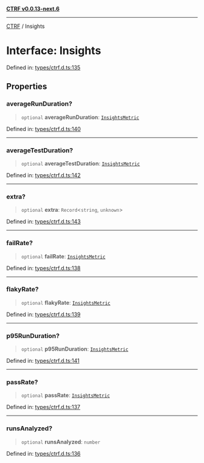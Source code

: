 [**CTRF v0.0.13-next.6**](../README.md)

***

[CTRF](../README.md) / Insights

# Interface: Insights

Defined in: [types/ctrf.d.ts:135](https://github.com/ctrf-io/ctrf-core-js/blob/main/types/ctrf.d.ts#L135)

## Properties

### averageRunDuration?

> `optional` **averageRunDuration**: [`InsightsMetric`](InsightsMetric.md)

Defined in: [types/ctrf.d.ts:140](https://github.com/ctrf-io/ctrf-core-js/blob/main/types/ctrf.d.ts#L140)

***

### averageTestDuration?

> `optional` **averageTestDuration**: [`InsightsMetric`](InsightsMetric.md)

Defined in: [types/ctrf.d.ts:142](https://github.com/ctrf-io/ctrf-core-js/blob/main/types/ctrf.d.ts#L142)

***

### extra?

> `optional` **extra**: `Record`\<`string`, `unknown`\>

Defined in: [types/ctrf.d.ts:143](https://github.com/ctrf-io/ctrf-core-js/blob/main/types/ctrf.d.ts#L143)

***

### failRate?

> `optional` **failRate**: [`InsightsMetric`](InsightsMetric.md)

Defined in: [types/ctrf.d.ts:138](https://github.com/ctrf-io/ctrf-core-js/blob/main/types/ctrf.d.ts#L138)

***

### flakyRate?

> `optional` **flakyRate**: [`InsightsMetric`](InsightsMetric.md)

Defined in: [types/ctrf.d.ts:139](https://github.com/ctrf-io/ctrf-core-js/blob/main/types/ctrf.d.ts#L139)

***

### p95RunDuration?

> `optional` **p95RunDuration**: [`InsightsMetric`](InsightsMetric.md)

Defined in: [types/ctrf.d.ts:141](https://github.com/ctrf-io/ctrf-core-js/blob/main/types/ctrf.d.ts#L141)

***

### passRate?

> `optional` **passRate**: [`InsightsMetric`](InsightsMetric.md)

Defined in: [types/ctrf.d.ts:137](https://github.com/ctrf-io/ctrf-core-js/blob/main/types/ctrf.d.ts#L137)

***

### runsAnalyzed?

> `optional` **runsAnalyzed**: `number`

Defined in: [types/ctrf.d.ts:136](https://github.com/ctrf-io/ctrf-core-js/blob/main/types/ctrf.d.ts#L136)
